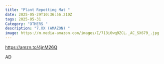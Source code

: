 ```yaml
---
title: "Plant Repotting Mat "
date: 2025-05-29T10:36:56.210Z
tags: 2025-05-31
Category: "OTHERS "
description: "7.XX (AMAZON) "
image: https://m.media-amazon.com/images/I/713i0wq9ZCL._AC_SX679_.jpg
---
```

https://amzn.to/4jnM26Q

A﻿D